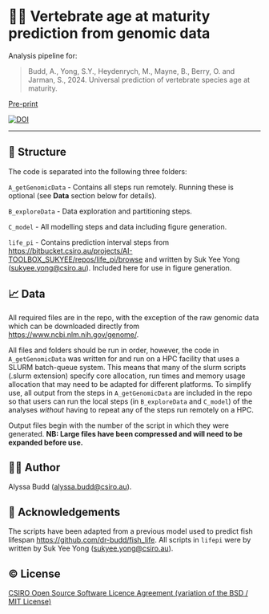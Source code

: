 # :hatching_chick::dna: Vertebrate age at maturity prediction from genomic data

Analysis pipeline for:

>Budd, A., Yong, S.Y., Heydenrych, M., Mayne, B., Berry, O. and Jarman, S., 2024. Universal prediction of vertebrate species age at maturity.

[Pre-print](https://assets-eu.researchsquare.com/files/rs-4448358/v1/6a612c55-fe0d-46a6-ac3f-b55bf3c22ba7.pdf)

[![DOI](https://zenodo.org/badge/781254240.svg)](https://zenodo.org/doi/10.5281/zenodo.13637779)

---

## :file_folder: Structure

The code is separated into the following three folders:

`A_getGenomicData` - Contains all steps run remotely. Running these is optional (see **Data** section below for details).

`B_exploreData` - Data exploration and partitioning steps. 

`C_model` - All modelling steps and data including figure generation.

`life_pi` - Contains prediction interval steps from https://bitbucket.csiro.au/projects/AI-TOOLBOX_SUKYEE/repos/life_pi/browse and written by Suk Yee Yong (sukyee.yong@csiro.au). Included here for use in figure generation.  

## :chart_with_upwards_trend: Data

All required files are in the repo, with the exception of the raw genomic data which can be downloaded directly from https://www.ncbi.nlm.nih.gov/genome/.

All files and folders should be run in order, however, the code in `A_getGenomicData` was written for and run on a HPC facility that uses a SLURM batch-queue system. This means that many of the slurm scripts (.slurm extension) specify core allocation, run times and memory usage allocation that may need to be adapted for different platforms. To simplify use, all output from the steps in `A_getGenomicData` are included in the repo so that users can run the local steps (in `B_exploreData` and `C_model`) of the analyses *without* having to repeat any of the steps run remotely on a HPC.

Output files begin with the number of the script in which they were generated. **NB: Large files have been compressed and will need to be expanded before use.** 

## :woman_technologist: Author
Alyssa Budd (alyssa.budd@csiro.au).

## :bouquet: Acknowledgements
The scripts have been adapted from a previous model used to predict fish lifespan https://github.com/dr-budd/fish_life. All scripts in `lifepi` were by written by Suk Yee Yong (sukyee.yong@csiro.au).

## :copyright: License
[CSIRO Open Source Software Licence Agreement (variation of the BSD / MIT License)](LICENSE.txt)
